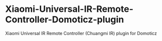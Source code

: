 # Xiaomi-Universal-IR-Remote-Controller-Domoticz-plugin
Xiaomi Universal IR Remote Controller (Chuangmi IR) plugin for Domoticz
